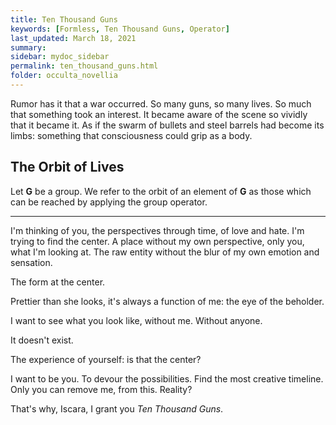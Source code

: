 ```yaml
---
title: Ten Thousand Guns
keywords: [Formless, Ten Thousand Guns, Operator]
last_updated: March 18, 2021
summary: 
sidebar: mydoc_sidebar
permalink: ten_thousand_guns.html
folder: occulta_novellia
---
```


Rumor has it that a war occurred. So many guns, so many lives. So much that something took an interest. It became aware of the scene so vividly that it became it. As if the swarm of bullets and steel barrels had become its limbs: something that consciousness could grip as a body.

## The Orbit of Lives

Let **G** be a group. We refer to the orbit of an element of **G** as those which can be reached by applying the group operator.

---

I'm thinking of you, the perspectives through time, of love and hate. I'm trying to find the center. A place without my own perspective, only you, what I'm looking at. The raw entity without the blur of my own emotion and sensation.

The form at the center.

Prettier than she looks, it's always a function of me: the eye of the beholder.

I want to see what you look like, without me. Without anyone.

It doesn't exist.

The experience of yourself: is that the center?

I want to be you. To devour the possibilities. Find the most creative timeline. Only you can remove me, from this. Reality?

That's why, Iscara, I grant you *Ten Thousand Guns*.
